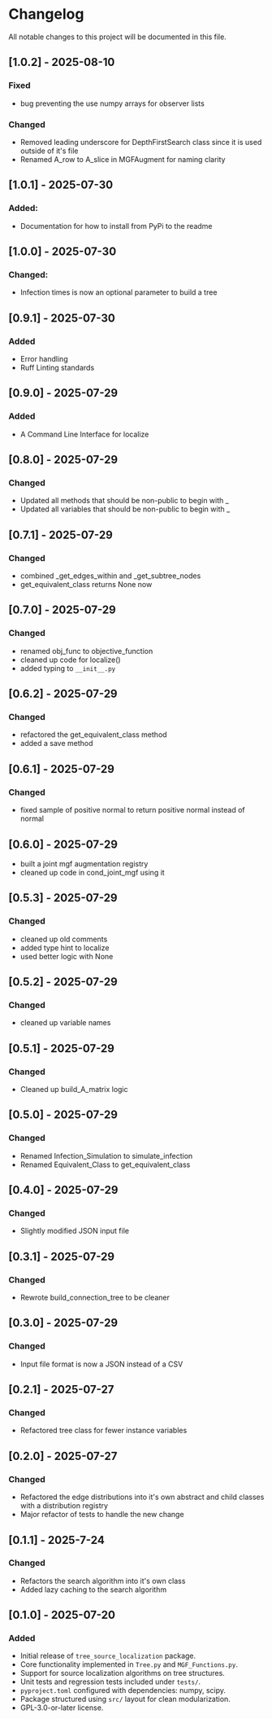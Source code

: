 # Changelog

All notable changes to this project will be documented in this file.

## [1.0.2] - 2025-08-10

### Fixed

- bug preventing the use numpy arrays for observer lists

### Changed

- Removed leading underscore for DepthFirstSearch class since it is used outside of it's file
- Renamed A_row to A_slice in MGFAugment for naming clarity

## [1.0.1] - 2025-07-30

### Added:

- Documentation for how to install from PyPi to the readme

## [1.0.0] - 2025-07-30

### Changed:

- Infection times is now an optional parameter to build a tree

## [0.9.1] - 2025-07-30

### Added

- Error handling
- Ruff Linting standards

## [0.9.0] - 2025-07-29

### Added

- A Command Line Interface for localize

## [0.8.0] - 2025-07-29

### Changed

- Updated all methods that should be non-public to begin with \_
- Updated all variables that should be non-public to begin with \_

## [0.7.1] - 2025-07-29

### Changed

- combined \_get_edges_within and \_get_subtree_nodes
- get_equivalent_class returns None now

## [0.7.0] - 2025-07-29

### Changed

- renamed obj_func to objective_function
- cleaned up code for localize()
- added typing to `__init__.py`

## [0.6.2] - 2025-07-29

### Changed

- refactored the get_equivalent_class method
- added a save method

## [0.6.1] - 2025-07-29

### Changed

- fixed sample of positive normal to return positive normal instead of normal

## [0.6.0] - 2025-07-29

- built a joint mgf augmentation registry
- cleaned up code in cond_joint_mgf using it

## [0.5.3] - 2025-07-29

### Changed

- cleaned up old comments
- added type hint to localize
- used better logic with None

## [0.5.2] - 2025-07-29

### Changed

- cleaned up variable names

## [0.5.1] - 2025-07-29

### Changed

- Cleaned up build_A_matrix logic

## [0.5.0] - 2025-07-29

### Changed

- Renamed Infection_Simulation to simulate_infection
- Renamed Equivalent_Class to get_equivalent_class

## [0.4.0] - 2025-07-29

### Changed

- Slightly modified JSON input file

## [0.3.1] - 2025-07-29

### Changed

- Rewrote build_connection_tree to be cleaner

## [0.3.0] - 2025-07-29

### Changed

- Input file format is now a JSON instead of a CSV

## [0.2.1] - 2025-07-27

### Changed

- Refactored tree class for fewer instance variables

## [0.2.0] - 2025-07-27

### Changed

- Refactored the edge distributions into it's own abstract and child classes with a distribution registry
- Major refactor of tests to handle the new change

## [0.1.1] - 2025-7-24

### Changed

- Refactors the search algorithm into it's own class
- Added lazy caching to the search algorithm

## [0.1.0] - 2025-07-20

### Added

- Initial release of `tree_source_localization` package.
- Core functionality implemented in `Tree.py` and `MGF_Functions.py`.
- Support for source localization algorithms on tree structures.
- Unit tests and regression tests included under `tests/`.
- `pyproject.toml` configured with dependencies: numpy, scipy.
- Package structured using `src/` layout for clean modularization.
- GPL-3.0-or-later license.
